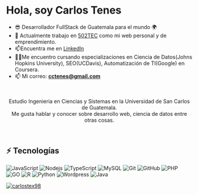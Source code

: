 # Hola, soy Carlos Tenes
- 😎 Desarrollador FullStack de Guatemala para el mundo 🌍
- 🔭 Actualmente trabajo en [502TEC](https://502tec.com/) como mi web personal y de emprendimiento.
- 📫Encuentra me en [LinkedIn](https://www.linkedin.com/in/carlos-tenes98/)
- 🐱‍👤Me encuentro cursando especializaciones en Ciencia de Datos(Johns Hopkins University), SEO(UCDavis), Automatización de TI(Google) en Coursera.
- 📫 Mi correo: **cctenes@gmail.com**

<br/>
<p align="center"> 
  Estudio Ingenieria en Ciencias y Sistemas en la Universidad de San Carlos de Guatemala. <br>
  Me gusta hablar y conocer sobre desarrollo web, ciencia de datos entre otras cosas.
</p>
<br/>

## ⚡ Tecnologías

![JavaScript](https://img.shields.io/badge/-JavaScript-black?style=flat-square&logo=javascript) ![Nodejs](https://img.shields.io/badge/-Nodejs-black?style=flat-square&logo=Node.js)  ![TypeScript](https://img.shields.io/badge/-TypeScript-007ACC?style=flat-square&logo=typescript) ![MySQL](https://img.shields.io/badge/-MySQL-black?style=flat-square&logo=mysql) ![Git](https://img.shields.io/badge/-Git-black?style=flat-square&logo=git) ![GitHub](https://img.shields.io/badge/-GitHub-181717?style=flat-square&logo=github) ![PHP](https://img.shields.io/badge/-PHP-darkblue?style=flat-square&logo=php) ![GO](https://img.shields.io/badge/-Go-blue?style=flat-square&logo=go) ![R](https://img.shields.io/badge/-R-black?style=flat-square&logo=r) ![Python](https://img.shields.io/badge/-Python-darkblue?style=flat-square&logo=python) ![Wordpress](https://img.shields.io/badge/-Wordpress-black?style=flat-square&logo=wordpress) ![Java](https://img.shields.io/badge/-Java-darkblue?style=flat-square&logo=java)

[<img src="https://github-readme-stats.vercel.app/api/top-langs/?username=carlostex98&layout=compact" alt="carlostex98"/>](https://github.com/anuraghazra/github-readme-stats)
